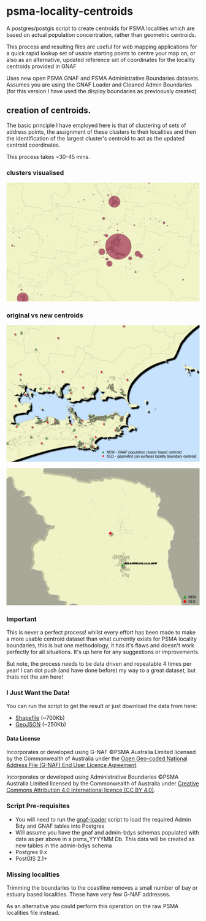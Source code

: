 # psma-locality-centroids
A postgres/postgis script to create centroids for PSMA localities which are based on actual population concentration, rather than geometric centroids. 

This process and resulting files are useful for web mapping applications for a quick rapid lookup set of usable starting points to centre your map on, or also as an alternative, updated reference set of coordinates for the locality centroids provided in GNAF

Uses new open PSMA GNAF and PSMA Administrative Boundaries datasets. Assumes you are using the GNAF Loader and Cleaned Admin Boundaries (for this version I have used the display boundaries as previoously created)

## creation of centroids.

The basic principle I have employed here is that of clustering of sets of address points, the assignment of these clusters to their localities and then the identification of the largest cluster's centroid to act as the updated centroid coordinates.

This process takes ~30-45 mins.

### clusters visualised

![image3.png](https://github.com/iag-geo/psma-locality-centroids/blob/master/image3.png "visual example of the created clusters")

### original vs new centroids

![image1.png](https://github.com/iag-geo/psma-locality-centroids/blob/master/image1.png "original vs new centroids")

![image2.png](https://github.com/iag-geo/psma-locality-centroids/blob/master/image2.png "original vs new centroids")

### Important

This is never a perfect process! whilst every effort has been made to make a more usable centroid dataset than what currently exists for PSMA locality boundaries, this is but one methodology, it has it's flaws and doesn't work perfectly for all situations. It's up here for any suggestions or improvements. 

But note, the process needs to be data driven and repeatable 4 times per year! I can dot push (and have done before) my way to a great dataset, but thats not the aim here!

### I Just Want the Data!

You can run the script to get the result or just download the data from here:
- [Shapefile](https://github.com/iag-geo/psma-locality-centroids/releases/download/v1.0/psma_locality_centroids_shapefile.zip) (~700Kb) 
- [GeoJSON](https://github.com/iag-geo/psma-locality-centroids/releases/download/v1.0/psma_locality_centroids_geojson.zip) (~250Kb) 

#### Data License
Incorporates or developed using G-NAF ©PSMA Australia Limited licensed by the Commonwealth of Australia under the [Open Geo-coded National Address File (G-NAF) End User Licence Agreement](http://data.gov.au/dataset/19432f89-dc3a-4ef3-b943-5326ef1dbecc/resource/09f74802-08b1-4214-a6ea-3591b2753d30/download/20160226---EULA---Open-G-NAF.pdf).

Incorporates or developed using Administrative Boundaries ©PSMA Australia Limited licensed by the Commonwealth of Australia under [Creative Commons Attribution 4.0 International licence (CC BY 4.0)](https://creativecommons.org/licenses/by/4.0/).

### Script Pre-requisites

- You will need to run the [gnaf-loader](https://github.com/minus34/gnaf-loader) script to load the required Admin Bdy and GNAF tables into Postgres
- Will assume you have the gnaf and admin-bdys schemas populated with data as per above in a psma_YYYYMM Db. This data will be created as new tables in the admin-bdys schema
- Postgres 9.x
- PostGIS 2.1+

### Missing localities
Trimming the boundaries to the coastline removes a small number of bay or estuary based localities.  These have very few G-NAF addresses.

As an alternative you could perform this operation on the raw PSMA localities file instead.
